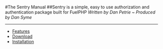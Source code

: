 #The Sentry Manual
##Sentry is a simple, easy to use authorization and authentication package built for FuelPHP
_Written by Dan Petrie ~ Produced by Dan Syme_

----------

* [Features](#features "manual/introduction/features")
* [Download](#download "manual/introduction/download")
* [Installation](#installation "manual/introduction/installation")
